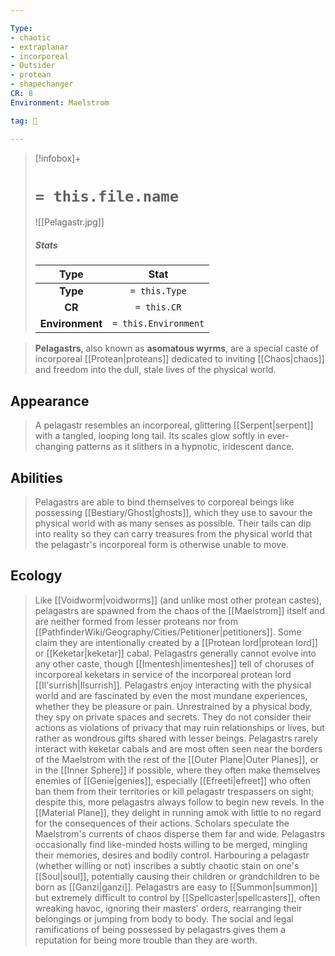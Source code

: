 ```yaml
---

Type:
- chaotic
- extraplanar
- incorporeal
- Outsider
- protean
- shapechanger
CR: 8
Environment: Maelstrom

tag: 👹

---
```


> [!infobox]+
> #  `= this.file.name`
> ![[Pelagastr.jpg]]
> ##### Stats
> Type | Stat |
> :---:|:---:|
> **Type** | `= this.Type` |
> **CR** | `= this.CR` |
> **Environment** | `= this.Environment` |



> **Pelagastrs**, also known as **asomatous wyrms**, are a special caste of incorporeal [[Protean|proteans]] dedicated to inviting [[Chaos|chaos]] and freedom into the dull, stale lives of the physical world.



## Appearance

> A pelagastr resembles an incorporeal, glittering [[Serpent|serpent]] with a tangled, looping long tail. Its scales glow softly in ever-changing patterns as it slithers in a hypnotic, iridescent dance.


## Abilities

> Pelagastrs are able to bind themselves to corporeal beings like possessing [[Bestiary/Ghost|ghosts]], which they use to savour the physical world with as many senses as possible. Their tails can dip into reality so they can carry treasures from the physical world that the pelagastr's incorporeal form is otherwise unable to move.


## Ecology

> Like [[Voidworm|voidworms]] (and unlike most other protean castes), pelagastrs are spawned from the chaos of the [[Maelstrom]] itself and are neither formed from lesser proteans nor from [[PathfinderWiki/Geography/Cities/Petitioner|petitioners]]. Some claim they are intentionally created by a [[Protean lord|protean lord]] or [[Keketar|keketar]] cabal. Pelagastrs generally cannot evolve into any other caste, though [[Imentesh|imenteshes]] tell of choruses of incorporeal keketars in service of the incorporeal protean lord [[Il'surrish|Ilsurrish]].
> Pelagastrs enjoy interacting with the physical world and are fascinated by even the most mundane experiences, whether they be pleasure or pain. Unrestrained by a physical body, they spy on private spaces and secrets. They do not consider their actions as violations of privacy that may ruin relationships or lives, but rather as wondrous gifts shared with lesser beings.
> Pelagastrs rarely interact with keketar cabals and are most often seen near the borders of the Maelstrom with the rest of the [[Outer Plane|Outer Planes]], or in the [[Inner Sphere]] if possible, where they often make themselves enemies of [[Genie|genies]], especially [[Efreeti|efreet]] who often ban them from their territories or kill pelagastr trespassers on sight; despite this, more pelagastrs always follow to begin new revels. In the [[Material Plane]], they delight in running amok with little to no regard for the consequences of their actions. Scholars speculate the Maelstrom's currents of chaos disperse them far and wide.
> Pelagastrs occasionally find like-minded hosts willing to be merged, mingling their memories, desires and bodily control. Harbouring a pelagastr (whether willing or not) inscribes a subtly chaotic stain on one's [[Soul|soul]], potentially causing their children or grandchildren to be born as [[Ganzi|ganzi]].
> Pelagastrs are easy to [[Summon|summon]] but extremely difficult to control by [[Spellcaster|spellcasters]], often wreaking havoc, ignoring their masters' orders, rearranging their belongings or jumping from body to body. The social and legal ramifications of being possessed by pelagastrs gives them a reputation for being more trouble than they are worth.








